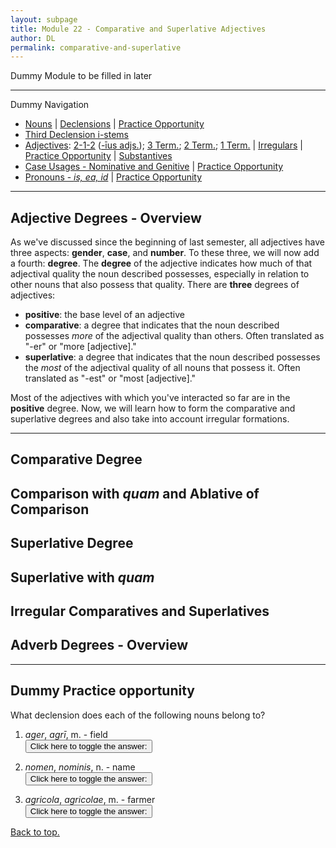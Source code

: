```yaml
---
layout: subpage
title: Module 22 - Comparative and Superlative Adjectives
author: DL
permalink: comparative-and-superlative
---
```


Dummy Module to be filled in later

***

Dummy Navigation

- [Nouns](#nouns) \| [Declensions](#declensions) \| [Practice Opportunity](#practice-opportunity)  
- [Third Declension i-stems](#third-declension-i-stems)
- [Adjectives](#adjectives): [2-1-2](#1-the-2-1-2-adjectives) ([-īus adjs.](#11--īus-adjectives)); [3 Term.](#2-three-termination-adjectives); [2 Term.](#3-two-termination-adjectives); [1 Term.](#4-one-termination-adjectives) \| [Irregulars](#5-irregulars) \| [Practice Opportunity](#practice-opportunity-1) \| [Substantives](#substantives)
- [Case Usages - Nominative and Genitive](#case-usages---nominative-and-genitive) \| [Practice Opportunity](#practice-opportunity-2)
- [Pronouns - *is, ea, id*](#pronouns---is-ea-id) \| [Practice Opportunity](#practice-opportunity-3)

***

## Adjective Degrees - Overview

As we've discussed since the beginning of last semester, all adjectives have three aspects: **gender**, **case**, and **number**. To these three, we will now add a fourth: **degree**. The **degree** of the adjective indicates how much of that adjectival quality the noun described possesses, especially in relation to other nouns that also possess that quality. There are **three** degrees of adjectives:

- **positive**: the base level of an adjective
- **comparative**: a degree that indicates that the noun described possesses *more* of the adjectival quality than others. Often translated as "-er" or "more [adjective]."
- **superlative**: a degree that indicates that the noun described possesses the *most* of the adjectival quality of all nouns that possess it. Often translated as "-est" or "most [adjective]."

Most of the adjectives with which you've interacted so far are in the **positive** degree. Now, we will learn how to form the comparative and superlative degrees and also take into account irregular formations.

***

## Comparative Degree

## Comparison with *quam* and Ablative of Comparison

## Superlative Degree

## Superlative with *quam*

## Irregular Comparatives and Superlatives

## Adverb Degrees - Overview

***

## Dummy Practice opportunity

What declension does each of the following nouns belong to?
1. *ager*, *agrī*, m. - field  
<button onclick="toggleDisplay('prac1')">Click here to toggle the answer:</button> <span style="display: none;" id="prac1">2nd</span>

2. *nomen*, *nominis*, n. - name  
<button onclick="toggleDisplay('prac2')">Click here to toggle the answer:</button> <span style="display: none;" id="prac2">3rd</span>

3. *agricola*, *agricolae*, m. - farmer  
<button onclick="toggleDisplay('prac3')">Click here to toggle the answer:</button> <span style="display: none;" id="prac3">1st</span>

[Back to top.](#top)
